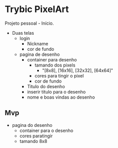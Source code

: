 # Trybic PixelArt

Projeto pessoal - Início.

 - Duas telas 
   - login
     - Nickname
     - cor de fundo
   - pagina de desenho
     - container para desenho
       - tamando dos pixels
         - "[8x8], [16x16], [32x32], [64x64]"
       - cores para tingir o pixel
       - cor de fundo
     - Titulo do desenho
     - inserir titulo para o desenho
     - nome e boas vindas ao desenho
  
## Mvp

  - pagina do desenho
    - container para o desenho
    - cores paratingir
    - tamando 8x8
